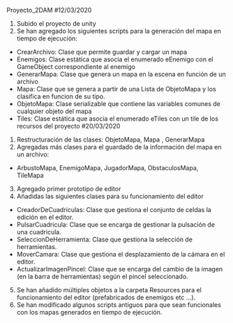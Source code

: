 Proyecto_2DAM
#12/03/2020
1. Subido el proyecto de unity
2. Se han agregado los siguientes scripts para la generación del mapa en tiempo de ejecución:
* CrearArchivo: Clase que permite guardar y cargar un mapa
* Enemigos: Clase estática que asocia el enumerado eEnemigo con el GameObject correspondiente al enemigo
* GenerarMapa: Clase que genera un mapa en la escena en función de un archivo
* Mapa: Clase que se genera a partir de una Lista de ObjetoMapa y los clasifica en funcion de su tipo.
* ObjetoMapa: Clase serializable que contiene las variables comunes de cualquier objeto del mapa
* Tiles: Clase estática que asocia el enumerado eTiles con un tile de los recursos del proyecto
#20/03/2020
1. Restructuración de las clases: ObjetoMapa, Mapa , GenerarMapa
2. Agregadas más clases para el guardado de la información del mapa en un archivo:
* ArbustoMapa, EnemigoMapa, JugadorMapa, ObstaculosMapa, TileMapa
3. Agregado primer prototipo de editor 
4. Añadidas las siguientes clases para su funcionamiento del editor
* CreadorDeCuadriculas: Clase que gestiona el conjunto de celdas la edición en el editor.
* PulsarCuadricula: Clase que se encarga de gestionar la pulsación de una cuadricula.
* SeleccionDeHerramienta: Clase que gestiona la selección de herramientas.
* MoverCamara: Clase que gestiona el desplazamiento de la cámara en el editor.
* ActualizarImagenPincel: Clase que se encarga del cambio de la imagen (en la barra de herramientas) según el pincel seleccionado.
5. Se han añadido múltiples objetos a la carpeta Resources para el funcionamiento del editor (prefabricados de enemigos etc …).
6. Se han modificado algunos scripts antiguos para que sean funcionales con los mapas generados en tiempo de ejecución.

